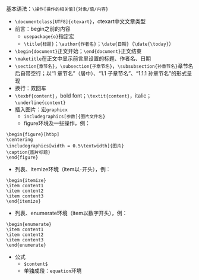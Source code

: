 基本语法：`\操作[操作的相关值]{对象/值/内容}` 

- `\documentclass[UTF8]{ctexart}`，ctexart中文文章类型 
- 前言：begin之前的内容
  - `usepackage{o}`指定宏
  - `\title{标题}`；`\author{作者名}`；`\date{日期}`（`\date{\today}`）
- `\begin{document}`正文开始；`\end{document}`正文结束 
- `\maketitle`在正文中显示前言里设置的标题、作者名、日期
- `\section{章节名}`，`\subsection{子章节名}`，`\subsubsection{孙章节名}`章节名后自带空行；以“1 章节名”（居中）、“1.1 子章节名”、“1.1.1 孙章节名”的形式呈现 
- 换行：双回车 
- `\texbf{content}`，bold font；`\textit{content}`，italic；`\underline{content}`
- 插入图片：宏`graphicx`
  - `includegraphics[参数]{图片文件名}`
  - figure环境及一些操作，例：
```
\begin{figure}[htbp]
\centering
\includegraphics[width = 0.5\textwidth]{图片}
\caption{图片标题}
\end{figure}
``` 

- 列表、itemize环境（item以`·`开头），例：
```
\begin{itemize}
\item content1
\item content2
\item content3
\end{itemize}
```
- 列表、enumerate环境（item以数字开头），例：
```
\begin{enumerate}
\item content1
\item content2
\item content3
\end{enumerate}
```
- 公式
  - `$content$`
  - 单独成段：`equation`环境